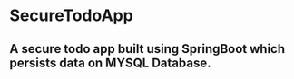 # SecureTodoApp

## A secure todo app built using SpringBoot which persists data on MYSQL Database.
##

